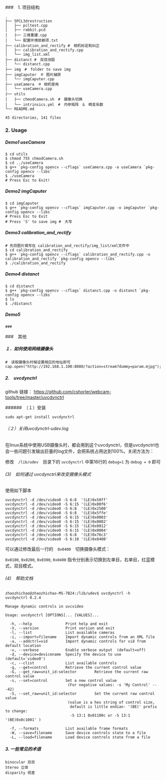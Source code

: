 ###　1. 项目结构

~~~ｓｈｅｌｌ
.
├── 5PCL3drestruction
│   ├── pcltest.cpp
│   ├── rabbit.pcd
│   ├── 三维重建.cpp
│   └── 配置环境依赖项.txt
├── calibration_and_rectify #　相机标定和纠正
│   ├── calibration_and_rectify.cpp
│   └── img_list.xml
├── distanct #　双目测距
│   └── distanct.cpp
├── img　#　folder to save img
├── imgCaputer　＃ 图片捕获
│   └── imgCaputer.cpp
├── useCamera　＃ 相机使用
│   └── useCamera.cpp
├── utils　
│   ├── chmodCamera.sh　#　摄像头切换
│   └── intrinsics.yml　#　内参矩阵　&　畸变系数
└── README.md

45 directories, 141 files
~~~

### 2. Usage

##### Demo1 useCamera

~~~shell
$ cd utils
$ chmod 755 chmodCamera.sh
$ cd ../useCamera
$ g++ `pkg-config opencv --cflags` useCamera.cpp -o useCamera `pkg-config opencv --libs`
$ ./useCamera
# Press Esc to Exit!
~~~

##### Demo2 imgCaputer

~~~shell
$ cd imgCaputer
$ g++ `pkg-config opencv --cflags` imgCaputer.cpp -o imgCaputer `pkg-config opencv --libs`
# Press Esc to Exit
# Press 'S' to save img #　大写
~~~

##### Demo3 calibration_and_rectify

~~~shell
# 先将图片填写在 calibration_and_rectify/img_list/xml文件中
$ cd calibration_and_rectify
$ g++ `pkg-config opencv --cflags` calibration_and_rectify.cpp -o calibration_and_rectify `pkg-config opencv --libs`
$ ./calibration_and_rectify
~~~

##### Demo4 distanct

~~~shell
$ cd distanct
$ g++ `pkg-config opencv --cflags` distanct.cpp -o distanct `pkg-config opencv --libs`
$ ls
$ ./distanct
~~~

##### Demo5

~~~shell
### 
~~~



###　其他

##### １．如何使用网络摄像头

~~~ｓｈｅｌｌ
#　读取摄像头时候设置相应的地址即可
cap.open("http://192.168.1.100:8080/?action=stream?dummy=param.mjpg");
~~~

##### 2.　uvcdynctrl

github 链接： https://github.com/cshorler/webcam-tools/tree/master/uvcdynctrl

######　（１）安装

~~~
sudo apt-get install uvcdynctrl
~~~

###### （２）关闭uvcdynctrl-udev.log

在linux系统中使用USB摄像头时，都会用到这个uvcdynctrl，但是uvcdynctrl也会一些问题引发输出巨量的log文件，会把系统占用达到100%。关闭方法为：

修改　`/lib/udev`　目录下的 `uvcdynctrl` 中第16行的  `debug=1` 为 `debug = 0` 即可

###### (3)　如何通过 uvcdynctrl来改变摄像头模式

使用如下脚本

~~~
uvcdynctrl -d /dev/video0 -S 6:8  '(LE)0x50ff'
uvcdynctrl -d /dev/video0 -S 6:15 '(LE)0x00f6'
uvcdynctrl -d /dev/video0 -S 6:8  '(LE)0x2500'
uvcdynctrl -d /dev/video0 -S 6:8  '(LE)0x5ffe'
uvcdynctrl -d /dev/video0 -S 6:15 '(LE)0x0003'
uvcdynctrl -d /dev/video0 -S 6:15 '(LE)0x0002'
uvcdynctrl -d /dev/video0 -S 6:15 '(LE)0x0012'
uvcdynctrl -d /dev/video0 -S 6:15 '(LE)0x0004'
uvcdynctrl -d /dev/video0 -S 6:8  '(LE)0x76c3'
uvcdynctrl -d /dev/video0 -S 6:10 '(LE)0x0400'
~~~

可以通过修改最后一行的　`0x0400`　切换摄像头模式：

 `0x0100`, `0x0200`, `0x0300`, `0x0400` 指令分别表示切换到左单目，右单目，红蓝模式，双目模式。

###### (4)　帮助文档

~~~ｓｈｅｌｌ
zhaozhichao@zhaozhichao-MS-7B24:/lib/udev$ uvcdynctrl -h
uvcdynctrl 0.2.4

Manage dynamic controls in uvcvideo

Usage: uvcdynctrl [OPTIONS]... [VALUES]...

  -h, --help               Print help and exit
  -V, --version            Print version and exit
  -l, --list               List available cameras
  -i, --import=filename    Import dynamic controls from an XML file
  -a, --addctrl=vid        Import dynamic controls for vid from default location
  -v, --verbose            Enable verbose output  (default=off)
  -d, --device=devicename  Specify the device to use  (default=`video0')
  -c, --clist              List available controls
  -g, --get=control        Retrieve the current control value
  -G, --get_raw=unit_id:selector        Retrieve the current raw control value
  -s, --set=control        Set a new control value
                            (For negative values: -s 'My Control' -- -42)
  -S, --set_raw=unit_id:selector        Set the current raw control value
                            (value is a hex string of control size,
                             default is little endian- '(BE)' prefix to change:
                             -S 13:1 0x01100c or -S 13:1 '(BE)0x0c1001' )

  -f, --formats            List available frame formats
  -W, --save=filename      Save device controls state to a file
  -L, --load=filename      Load device controls state from a file
~~~


##### 3. 一些常见的术语

~~~ｓｈｅｌｌ
binocular 双目
Stereo 立体
disparity 视差
~~~

